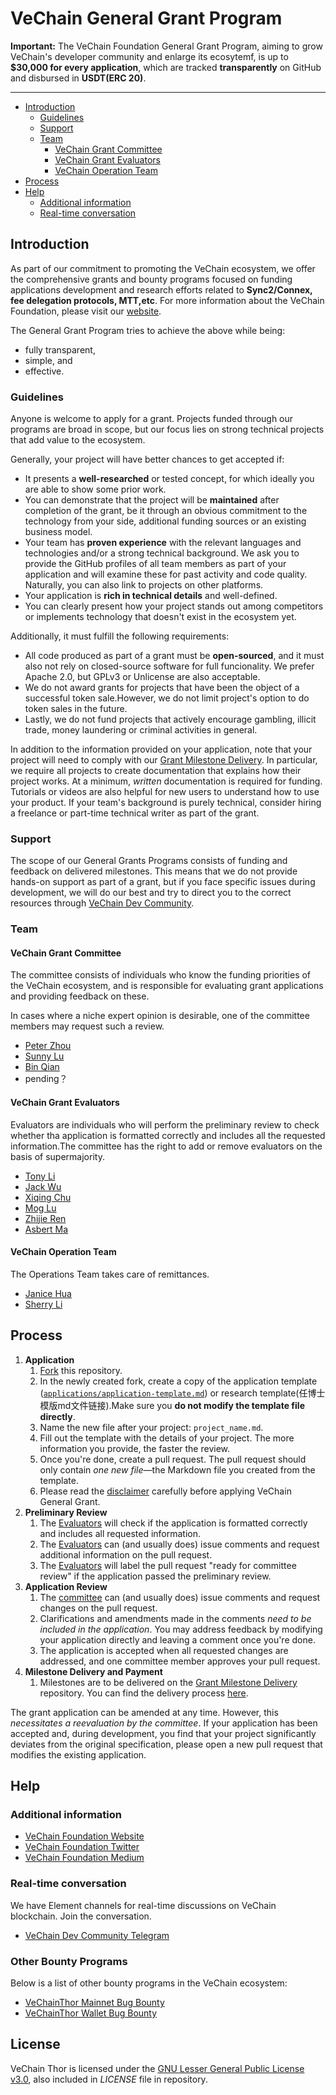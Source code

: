 # VeChain General Grant Program <!-- omit in toc -->

**Important:** The VeChain Foundation General Grant Program, aiming to grow VeChain's developer community and enlarge its ecosytemf, is up to **$30,000 for every application**, which are tracked **transparently** on GitHub and disbursed in **USDT(ERC 20)**.


---

- [Introduction](#introduction)
  - [Guidelines](#guidelines)
  - [Support](#support)
  - [Team](#team)
    - [VeChain Grant Committee](#vechain-grant-committee)
    - [VeChain Grant Evaluators](#vechain-grant-evaluators)
    - [VeChain Operation Team](#vechain-operation-team)
- [Process](#process)
- [Help](#help)
  - [Additional information](#additional-information)
  - [Real-time conversation](#real-time-conversation)

## Introduction

As part of our commitment to promoting the VeChain ecosystem, we offer the comprehensive grants and bounty programs focused on funding applications development and research efforts related to **Sync2/Connex, fee delegation protocols, MTT,etc**. For more information about the VeChain Foundation, please visit our [website](https://vechain.org/).

The General Grant Program tries to achieve the above while being:

- fully transparent,
- simple, and
- effective.

### Guidelines

Anyone is welcome to apply for a grant. Projects funded through our programs are broad in scope, but our focus lies on strong technical projects that add value to the ecosystem.

Generally, your project will have better chances to get accepted if:

- It presents a **well-researched** or tested concept, for which ideally you are able to show some prior work.
- You can demonstrate that the project will be **maintained** after completion of the grant, be it through an obvious commitment to the technology from your side, additional funding sources or an existing business model.
- Your team has **proven experience** with the relevant languages and technologies and/or a strong technical background. We ask you to provide the GitHub profiles of all team members as part of your application and will examine these for past activity and code quality. Naturally, you can also link to projects on other platforms.
- Your application is **rich in technical details** and well-defined.
- You can clearly present how your project stands out among competitors or implements technology that doesn't exist in the ecosystem yet.

Additionally, it must fulfill the following requirements:

- All code produced as part of a grant must be **open-sourced**, and it must also not rely on closed-source software for full funcionality. We prefer Apache 2.0, but GPLv3 or Unlicense are also acceptable.
- We do not award grants for projects that have been the object of a successful token sale.However, we do not limit project's option to do token sales in the future.
- Lastly, we do not fund projects that actively encourage gambling, illicit trade, money laundering or criminal activities in general.

In addition to the information provided on your application, note that your project will need to comply with our [Grant Milestone Delivery](/milestone-delivery/README.md). In particular, we require all projects to create documentation that explains how their project works. At a minimum, _written_ documentation is required for funding. Tutorials or videos are also helpful for new users to understand how to use your product. If your team's background is purely technical, consider hiring a freelance or part-time technical writer as part of the grant.


### Support

The scope of our General Grants Programs consists of funding and feedback on delivered milestones. This means that we do not provide hands-on support as part of a grant, but if you face specific issues during development, we will do our best and try to direct you to the correct resources through [VeChain Dev Community](https://t.me/VeChainDevCommunity). 

### Team

#### VeChain Grant Committee

The committee consists of individuals who know the funding priorities of the VeChain ecosystem, and is responsible for evaluating grant applications and providing feedback on these.

In cases where a niche expert opinion is desirable, one of the committee members may request such a review.

- [Peter Zhou](https://github.com/zzGHzz)
- [Sunny Lu]()
- [Bin Qian](https://github.com/qianbin)
- pending？

#### VeChain Grant Evaluators

Evaluators are individuals who will perform the preliminary review to check whether tha application is formatted correctly and includes all the requested information.The committee has the right to add or remove evaluators on the basis of supermajority.

- [Tony Li](https://github.com/libotony)
- [Jack Wu](https://github.com/XJWX89)
- [Xiqing Chu](https://github.com/laalaguer)
- [Mog Lu](https://github.com/mongelly)
- [Zhijie Ren](https://github.com/Zhijieren)
- [Asbert Ma](http://github.com/asbertMa/)

#### VeChain Operation Team

The Operations Team takes care of remittances.

- [Janice Hua](https://github.com/JaniceVVV)
- [Sherry Li](https://github.com/NecoSherry)

## Process

1. **Application**
   1. [Fork](https://github.com/vechain/Grants-Program/) this repository.
   2. In the newly created fork, create a copy of the application template ([`applications/application-template.md`](applications/application-template.md)) or research template(任博士模版md文件链接).Make sure you **do not modify the template file directly**.
   3. Name the new file after your project: `project_name.md`.
   4. Fill out the template with the details of your project. The more information you provide, the faster the review.
   5. Once you're done, create a pull request. The pull request should only contain _one new file_—the Markdown file you created from the template.
   6. Please read the [disclaimer](disclaimer.md) carefully before applying VeChain General Grant.
2. **Preliminary Review**
   1. The [Evaluators](#vechain-grant-evaluators) will check if the application is formatted correctly and includes all requested information. 
   2. The [Evaluators](#vechain-grant-evaluators) can (and usually does) issue comments and request additional information on the pull request.
   3. The [Evaluators](#vechain-grant-evaluators) will label the pull request "ready for committee review" if the application passed the preliminary review.
3. **Application Review**
   1. The [committee](#vechain-grant-committee) can (and usually does) issue comments and request changes on the pull request.
   2. Clarifications and amendments made in the comments _need to be included in the application_. You may address feedback by modifying your application directly and leaving a comment once you're done.
   3. The application is accepted when all requested changes are addressed, and one committee member approves your pull request.
4. **Milestone Delivery and Payment**
   1. Milestones are to be delivered on the [Grant Milestone Delivery](milestone-delivery) repository. You can find the delivery process [here](milestone-delivery#mailbox-milestone-delivery-process).


The grant application can be amended at any time. However, this _necessitates a reevaluation by the committee_. If your application has been accepted and, during development, you find that your project significantly deviates from the original specification, please open a new pull request that modifies the existing application.


## Help

### Additional information
- [VeChain Foundation Website](https://vechain.org)
- [VeChain Foundation Twitter](https://twitter.com/vechainofficial)
- [VeChain Foundation Medium](https://vechainofficial.medium.com/)

### Real-time conversation

We have Element channels for real-time discussions on VeChain blockchain. Join the conversation.

- [VeChain Dev Community Telegram](https://t.me/VeChainDevCommunity)


### Other Bounty Programs

Below is a list of other bounty programs in the VeChain ecosystem:

- [VeChainThor Mainnet Bug Bounty](https://github.com/vechain/thor)
- [VeChainThor Wallet Bug Bounty](https://vechain.typeform.com/to/c8xfxr)


## License <!-- omit in toc -->

VeChain Thor is licensed under the
[GNU Lesser General Public License v3.0](https://www.gnu.org/licenses/lgpl-3.0.html), also included
in *LICENSE* file in repository.
